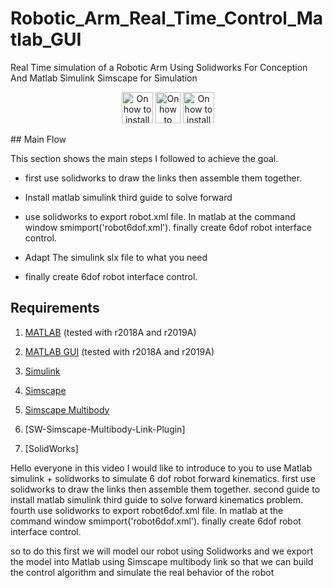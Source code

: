 # Robotic_Arm_Real_Time_Control_Matlab_GUI
Real Time simulation of a Robotic Arm Using Solidworks For Conception And Matlab Simulink Simscape for Simulation
<center>

[<img src = "imgs-ReadMe/Win.png" alt = "On how to install proTeXt" width="50" height="50">](https://www.tug.org/protext/)				[<img src = "imgs-ReadMe/Linux.jpeg" alt = "On how to install TeX Live" width="40" height="50">](https://www.tug.org/texlive/)				[<img src = "imgs-ReadMe/Mac.jpeg" alt = "On how to install Mac TeX" width="50" height="50">](https://www.tug.org/mactex/)

</center>
## Main Flow

This section shows the main steps I followed to achieve the goal.

   - first use solidworks to draw the links then assemble them together.
   - Install matlab simulink third guide to solve forward 
   - use solidworks to export robot.xml file.
   In matlab at the command window smimport('robot6dof.xml').
 finally create 6dof robot interface control.

   - Adapt The simulink slx file to what you need
  - finally create 6dof robot interface control.



## Requirements
1. [MATLAB](https://mathworks.com/products/matlab.html) (tested with r2018A and r2019A)
1. [MATLAB GUI](https://mathworks.com/products/matlab.html) (tested with r2018A and r2019A)
2. [Simulink](https://mathworks.com/products/simulink.html)
3. [Simscape](https://mathworks.com/products/simscape.html) 
4. [Simscape Multibody](https://mathworks.com/products/simmechanics.html)

5. [SW-Simscape-Multibody-Link-Plugin]

6. [SolidWorks]

Hello everyone in this video I would like to introduce to you to use Matlab simulink + solidworks to simulate 6 dof robot forward kinematics.
first use solidworks to draw the links then assemble them together.
 second guide to install matlab simulink third guide to solve forward kinematics problem. fourth use solidworks to export robot6dof.xml file.
In matlab at the command window smimport('robot6dof.xml').
 finally create 6dof robot interface control.

 so to do this first we will model our robot using Solidworks and we export the model into Matlab using Simscape multibody link so that we can build the control algorithm and simulate the real behavior of the robot